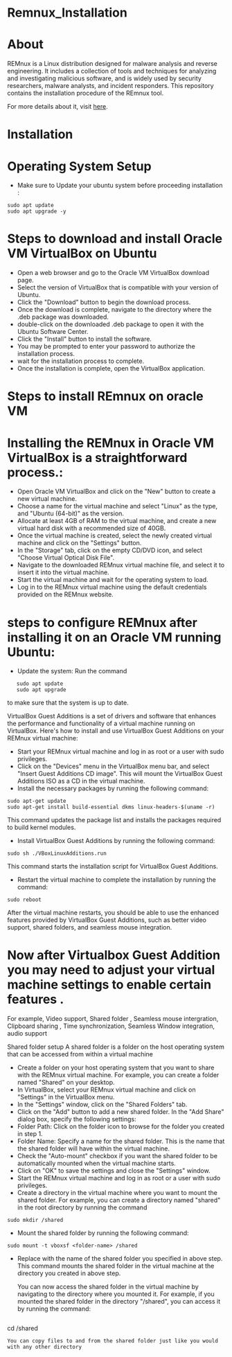 # Remnux_Installation

# About
REMnux is a Linux distribution designed for malware analysis and reverse engineering. It includes a collection of tools and techniques for analyzing and investigating malicious software, and is widely used by security researchers, malware analysts, and incident responders.
This repository contains the installation procedure of the REmnux tool.

For more details about it, visit [here](https://docs.remnux.org/).

# Installation

# Operating System Setup

- Make sure to Update your ubuntu system before proceeding installation :
```
sudo apt update
sudo apt upgrade -y
```
# Steps to download and install Oracle VM VirtualBox on Ubuntu
- Open a web browser and go to the Oracle VM VirtualBox download page.
- Select the version of VirtualBox that is compatible with your version of Ubuntu.
- Click the "Download" button to begin the download process.
- Once the download is complete, navigate to the directory where the .deb package was downloaded.
- double-click on the downloaded .deb package to open it with the Ubuntu Software Center.
- Click the "Install" button to install the software.
- You may be prompted to enter your password to authorize the installation process.
- wait for the installation process to complete.
- Once the installation is complete, open the VirtualBox application.

# Steps to install REmnux on oracle VM 
# Installing the REMnux in Oracle VM VirtualBox is a straightforward process.:

- Open Oracle VM VirtualBox and click on the "New" button to create a new virtual machine.
- Choose a name for the virtual machine and select "Linux" as the type, and "Ubuntu (64-bit)" as the version.
- Allocate at least 4GB of RAM to the virtual machine, and create a new virtual hard disk with a recommended size of 40GB.
- Once the virtual machine is created, select the newly created virtual machine and click on the "Settings" button.
- In the "Storage" tab, click on the empty CD/DVD icon, and select "Choose Virtual Optical Disk File".
- Navigate to the downloaded REMnux virtual machine file, and select it to insert it into the virtual machine.
- Start the virtual machine and wait for the operating system to load.
- Log in to the REMnux virtual machine using the default credentials provided on the REMnux website.

# steps to configure REMnux after installing it on an Oracle VM running Ubuntu:
- Update the system: Run the command 
```
   sudo apt update 
   sudo apt upgrade 
``` 
to make sure that the system is up to date.

VirtualBox Guest Additions is a set of drivers and software that enhances the performance and functionality of a virtual machine running on VirtualBox. Here's how to install and use VirtualBox Guest Additions on your REMnux virtual machine:
- Start your REMnux virtual machine and log in as root or a user with sudo privileges.
- Click on the "Devices" menu in the VirtualBox menu bar, and select "Insert Guest Additions CD image". This will mount the VirtualBox Guest Additions ISO as a CD in   the virtual machine.
- Install the necessary packages by running the following command:
```
sudo apt-get update
sudo apt-get install build-essential dkms linux-headers-$(uname -r)
```
This command updates the package list and installs the packages required to build kernel modules.
- Install VirtualBox Guest Additions by running the following command:
```
sudo sh ./VBoxLinuxAdditions.run
```
This command starts the installation script for VirtualBox Guest Additions.

- Restart the virtual machine to complete the installation by running the command:
```
sudo reboot
```
After the virtual machine restarts, you should be able to use the enhanced features provided by VirtualBox Guest Additions, such as better video support, shared folders, and seamless mouse integration.


# Now after Virtualbox Guest Addition you may need to adjust your virtual machine settings to enable certain features . 
For example, Video support, Shared folder , Seamless mouse intergration, Clipboard sharing , Time synchronization, Seamless Window integration, audio support

Shared folder setup 
A shared folder is a folder on the host operating system that can be accessed from within a virtual machine
- Create a folder on your host operating system that you want to share with the REMnux virtual machine. For example, you can create a folder named "Shared" on your desktop.
- In VirtualBox, select your REMnux virtual machine and click on "Settings" in the VirtualBox menu.
- In the "Settings" window, click on the "Shared Folders" tab.
- Click on the "Add" button to add a new shared folder. In the "Add Share" dialog box, specify the following settings:
- Folder Path: Click on the folder icon to browse for the folder you created in step 1.
- Folder Name: Specify a name for the shared folder. This is the name that the shared folder will have within the virtual machine.
- Check the "Auto-mount" checkbox if you want the shared folder to be automatically mounted when the virtual machine starts.
- Click on "OK" to save the settings and close the "Settings" window.
- Start the REMnux virtual machine and log in as root or a user with sudo privileges.
- Create a directory in the virtual machine where you want to mount the shared folder. For example, you can create a directory named "shared" in the root directory by running the command
```
sudo mkdir /shared
```
- Mount the shared folder by running the following command:
```
sudo mount -t vboxsf <folder-name> /shared
```
- Replace <folder-name> with the name of the shared folder you specified in above step.
  This command mounts the shared folder in the virtual machine at the directory you created in above step.

   You can now access the shared folder in the virtual machine by navigating to the directory where you mounted it. For example, if you mounted the shared folder in the directory "/shared", you can access it by running the command:
   ```
cd /shared
   
   ```
   You can copy files to and from the shared folder just like you would with any other directory
